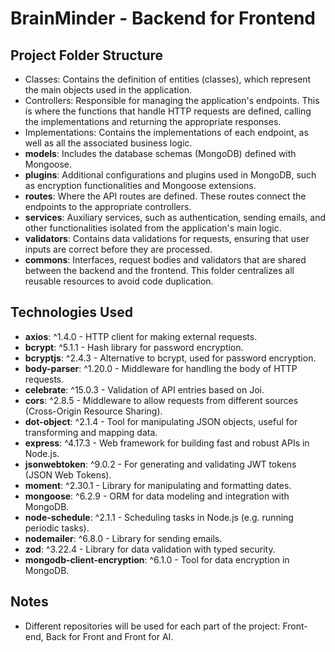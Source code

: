 # BrainMinder - Backend for Frontend
 
## Project Folder Structure

- Classes: Contains the definition of entities (classes), which represent the main objects used in the application.
- Controllers: Responsible for managing the application's endpoints. This is where the functions that handle HTTP requests are defined, calling the implementations and returning the appropriate responses.
- Implementations: Contains the implementations of each endpoint, as well as all the associated business logic.
- **models**: Includes the database schemas (MongoDB) defined with Mongoose.
- **plugins**: Additional configurations and plugins used in MongoDB, such as encryption functionalities and Mongoose extensions.
- **routes**: Where the API routes are defined. These routes connect the endpoints to the appropriate controllers.
- **services**: Auxiliary services, such as authentication, sending emails, and other functionalities isolated from the application's main logic.
- **validators**: Contains data validations for requests, ensuring that user inputs are correct before they are processed.
- **commons**: Interfaces, request bodies and validators that are shared between the backend and the frontend. This folder centralizes all reusable resources to avoid code duplication.


## Technologies Used

- **axios**: ^1.4.0 - HTTP client for making external requests.
- **bcrypt**: ^5.1.1 - Hash library for password encryption.
- **bcryptjs**: ^2.4.3 - Alternative to bcrypt, used for password encryption.
- **body-parser**: ^1.20.0 - Middleware for handling the body of HTTP requests.
- **celebrate**: ^15.0.3 - Validation of API entries based on Joi.
- **cors**: ^2.8.5 - Middleware to allow requests from different sources (Cross-Origin Resource Sharing).
- **dot-object**: ^2.1.4 - Tool for manipulating JSON objects, useful for transforming and mapping data.
- **express**: ^4.17.3 - Web framework for building fast and robust APIs in Node.js.
- **jsonwebtoken**: ^9.0.2 - For generating and validating JWT tokens (JSON Web Tokens).
- **moment**: ^2.30.1 - Library for manipulating and formatting dates.
- **mongoose**: ^6.2.9 - ORM for data modeling and integration with MongoDB.
- **node-schedule**: ^2.1.1 - Scheduling tasks in Node.js (e.g. running periodic tasks).
- **nodemailer**: ^6.8.0 - Library for sending emails.
- **zod**: ^3.22.4 - Library for data validation with typed security.
- **mongodb-client-encryption**: ^6.1.0 - Tool for data encryption in MongoDB.


## Notes
- Different repositories will be used for each part of the project: Front-end, Back for Front and Front for AI.
